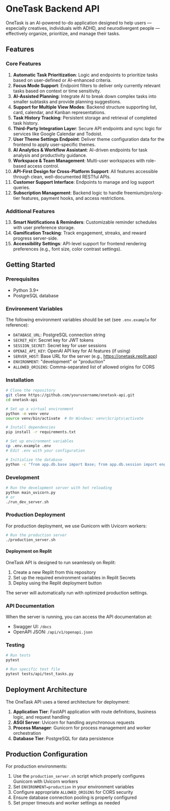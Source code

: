 # OneTask Backend API

OneTask is an AI-powered to-do application designed to help users — especially creatives, individuals with ADHD, and neurodivergent people — effectively organize, prioritize, and manage their tasks.

## Features

### Core Features

1. **Automatic Task Prioritization**: Logic and endpoints to prioritize tasks based on user-defined or AI-enhanced criteria.
2. **Focus Mode Support**: Endpoint filters to deliver only currently relevant tasks based on context or time sensitivity.
3. **AI-Assisted Planning**: Integrate AI to break down complex tasks into smaller subtasks and provide planning suggestions.
4. **Support for Multiple View Modes**: Backend structure supporting list, card, calendar, and Kanban representations.
5. **Task History Tracking**: Persistent storage and retrieval of completed task history.
6. **Third-Party Integration Layer**: Secure API endpoints and sync logic for services like Google Calendar and Todoist.
7. **User Theme Settings Endpoint**: Deliver theme configuration data for the frontend to apply user-specific themes.
8. **AI Analytics & Workflow Assistant**: AI-driven endpoints for task analysis and productivity guidance.
9. **Workspace & Team Management**: Multi-user workspaces with role-based access control.
10. **API-First Design for Cross-Platform Support**: All features accessible through clean, well-documented RESTful APIs.
11. **Customer Support Interface**: Endpoints to manage and log support queries.
12. **Subscription Management**: Backend logic to handle freemium/pro/org-tier features, payment hooks, and access restrictions.

### Additional Features

13. **Smart Notifications & Reminders**: Customizable reminder schedules with user preference storage.
14. **Gamification Tracking**: Track engagement, streaks, and reward progress server-side.
15. **Accessibility Settings**: API-level support for frontend rendering preferences (e.g., font size, color contrast settings).

## Getting Started

### Prerequisites

- Python 3.9+
- PostgreSQL database

### Environment Variables

The following environment variables should be set (see `.env.example` for reference):

- `DATABASE_URL`: PostgreSQL connection string
- `SECRET_KEY`: Secret key for JWT tokens
- `SESSION_SECRET`: Secret key for user sessions
- `OPENAI_API_KEY`: OpenAI API key for AI features (if using)
- `SERVER_HOST`: Base URL for the server (e.g., https://onetask.replit.app)
- `ENVIRONMENT`: "development" or "production"
- `ALLOWED_ORIGINS`: Comma-separated list of allowed origins for CORS

### Installation

```bash
# Clone the repository
git clone https://github.com/yourusername/onetask-api.git
cd onetask-api

# Set up a virtual environment
python -m venv venv
source venv/bin/activate  # On Windows: venv\Scripts\activate

# Install dependencies
pip install -r requirements.txt

# Set up environment variables
cp .env.example .env
# Edit .env with your configuration

# Initialize the database
python -c "from app.db.base import Base; from app.db.session import engine; Base.metadata.create_all(bind=engine)"
```

### Development

```bash
# Run the development server with hot reloading
python main_uvicorn.py
# or
./run_dev_server.sh
```

### Production Deployment

For production deployment, we use Gunicorn with Uvicorn workers:

```bash
# Run the production server
./production_server.sh
```

#### Deployment on Replit

OneTask API is designed to run seamlessly on Replit:

1. Create a new Replit from this repository
2. Set up the required environment variables in Replit Secrets
3. Deploy using the Replit deployment button

The server will automatically run with optimized production settings.

### API Documentation

When the server is running, you can access the API documentation at:

- Swagger UI: `/docs`
- OpenAPI JSON: `/api/v1/openapi.json`

### Testing

```bash
# Run tests
pytest

# Run specific test file
pytest tests/api/test_tasks.py
```

## Deployment Architecture

The OneTask API uses a tiered architecture for deployment:

1. **Application Tier**: FastAPI application with route definitions, business logic, and request handling
2. **ASGI Server**: Uvicorn for handling asynchronous requests
3. **Process Manager**: Gunicorn for process management and worker orchestration
4. **Database Tier**: PostgreSQL for data persistence

## Production Configuration

For production environments:

1. Use the `production_server.sh` script which properly configures Gunicorn with Uvicorn workers
2. Set `ENVIRONMENT=production` in your environment variables
3. Configure appropriate `ALLOWED_ORIGINS` for CORS security
4. Ensure database connection pooling is properly configured
5. Set proper timeouts and worker settings as needed


